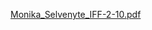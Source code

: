 [Monika_Selvenyte_IFF-2-10.pdf](https://github.com/user-attachments/files/23113143/Monika_Selvenyte_IFF-2-10.pdf)
